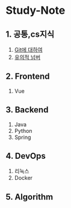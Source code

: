 # Study-Note

## 1. 공통,cs지식
1. [Git에 대하여](https://github.com/empty3331/Study-Note/blob/main/1.%EA%B3%B5%ED%86%B5/01.Git%EC%97%90%20%EB%8C%80%ED%95%98%EC%97%AC.md)
2. [유의적 넘버](https://github.com/empty3331/Study-Note/blob/main/1.%EA%B3%B5%ED%86%B5/02.%EC%9C%A0%EC%9D%98%EC%A0%81%20%EB%B2%84%EC%A0%84(Semantic%20Versioning).md)

## 2. Frontend
1. Vue

## 3. Backend
1. Java
2. Python
3. Spring

## 4. DevOps
1. 리눅스
2. Docker

## 5. Algorithm
